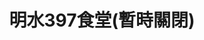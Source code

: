 ---
title: "明水397食堂(暫時關閉)"
description: "明水397食堂(暫時關閉)"
layout: shop
keywords:
  - 美食競賽
  - 台灣美食
  - 美食精選
datePublished: "2025-06-30"
dateModified: "2025-07-02"
city: "台北市"
district: "中山區"
address: "台北市中山區北安路538巷1弄11號"
phone: "0225325687"
geo: "25.08011439002764, 121.54845556436868"
google_map: "https://maps.app.goo.gl/w64f3A2jxzkmWee89"
footinder: "https://footinder.com.tw/%e5%8f%b0%e5%8c%97%e5%b8%82%e4%b8%ad%e5%b1%b1%e5%8d%80/50077/"
official: ""
award:
  - name: "500盤"
    year: "2024"
    entries:
      - dishes:
          - "乾煎馬頭魚"

---